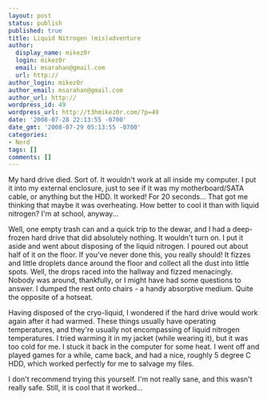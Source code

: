 ```yaml
---
layout: post
status: publish
published: true
title: Liquid Nitrogen (mis)adventure
author:
  display_name: mikez0r
  login: mikez0r
  email: msarahan@gmail.com
  url: http://
author_login: mikez0r
author_email: msarahan@gmail.com
author_url: http://
wordpress_id: 49
wordpress_url: http://t3hmikez0r.com/?p=49
date: '2008-07-28 22:13:55 -0700'
date_gmt: '2008-07-29 05:13:55 -0700'
categories:
- Nerd
tags: []
comments: []
---
```

<p>My hard drive died. Sort of. It wouldn't work at all inside my computer. I put it into my external enclosure, just to see if it was my motherboard/SATA cable, or anything but the HDD. It worked! For 20 seconds... That got me thinking that maybe it was overheating. How better to cool it than with liquid nitrogen? I'm at school, anyway...</p>
<p>Well, one empty trash can and a quick trip to the dewar, and I had a deep-frozen hard drive that did absolutely nothing. It wouldn't turn on. I put it aside and went about disposing of the liquid nitrogen. I poured out about half of it on the floor. If you've never done this, you really should! It fizzes and little droplets dance around the floor and collect all the dust into little spots. Well, the drops raced into the hallway and fizzed menacingly. Nobody was around, thankfully, or I might have had some questions to answer. I dumped the rest onto chairs - a handy absorptive medium. Quite the opposite of a hotseat.</p>
<p>Having disposed of the cryo-liquid, I wondered if the hard drive would work again after it had warmed. These things usually have operating temperatures, and they're usually not encompassing of liquid nitrogen temperatures. I tried warming it in my jacket (while wearing it), but it was too cold for me. I stuck it back in the computer for some heat. I went off and played games for a while, came back, and had a nice, roughly 5 degree C HDD, which worked perfectly for me to salvage my files.</p>
<p>I don't recommend trying this yourself. I'm not really sane, and this wasn't really safe. Still, it is cool that it worked...</p>
